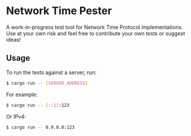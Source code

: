 # Network Time Pester

A work-in-progress test tool for Network Time Protocol implementations. Use at your own risk and feel free to contribute your own tests or suggest ideas!

## Usage

To run the tests against a server, run:
```bash
$ cargo run -- [SERVER_ADDRESS]
```

For example:
```bash
$ cargo run -- [::1]:123
```

Or IPv4:
```bash
$ cargo run -- 0.0.0.0:123
```
